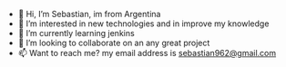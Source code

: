 - 👋 Hi, I’m Sebastian, im from Argentina
- 👀 I’m interested in new technologies and in improve my knowledge
- 🌱 I’m currently learning jenkins
- 💞️ I’m looking to collaborate on an any great project
- 📫 Want to reach me? my email address is sebastian962@gmail.com

<!---
sebastian962/sebastian962 is a ✨ special ✨ repository because its `README.md` (this file) appears on your GitHub profile.
You can click the Preview link to take a look at your changes.
--->
